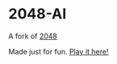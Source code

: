 # 2048-AI
A fork of [2048](http://gabrielecirulli.github.io/2048/)

Made just for fun. [Play it here!](http://aj-r.github.io/2048-AI/)

